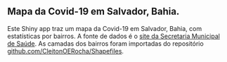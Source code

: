 ## Mapa da Covid-19 em Salvador, Bahia.

Este Shiny app traz um mapa da Covid-19 em Salvador, Bahia, com estatísticas por bairros.
A fonte de dados é o [site da Secretaria Municipal de Saúde](http://www.saude.salvador.ba.gov.br/covid/indicadorescovid/).
As camadas dos bairros foram importadas do repositório
[github.com/CleitonOERocha/Shapefiles](https://github.com/CleitonOERocha/Shapefiles).
